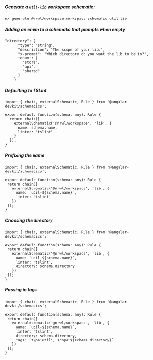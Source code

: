 ##### Generate a `util-lib` workspace schematic:

```shell script
nx generate @nrwl/workspace:workspace-schematic util-lib
```

##### Adding an enum to a schematic that prompts when empty

```
"directory": {
      "type": "string",
      "description": "The scope of your lib.",
      "x-prompt": "Which directory do you want the lib to be in?",
      "enum": [
        "store",
        "api",
        "shared"
      ]
    }
```

##### Defaulting to TSLint


```
import { chain, externalSchematic, Rule } from '@angular-devkit/schematics';

export default function(schema: any): Rule {
  return chain([
    externalSchematic('@nrwl/workspace', 'lib', {
      name: schema.name,
      linter: 'tslint'
    })
  ]);
}
```

##### Prefixing the name

 ```
import { chain, externalSchematic, Rule } from '@angular-devkit/schematics';

export default function(schema: any): Rule {
  return chain([
    externalSchematic('@nrwl/workspace', 'lib', {
      name: `util-${schema.name}`,
      linter: 'tslint'
    })
  ]);
}
```

##### Choosing the directory

 ```
import { chain, externalSchematic, Rule } from '@angular-devkit/schematics';

export default function(schema: any): Rule {
  return chain([
    externalSchematic('@nrwl/workspace', 'lib', {
      name: `util-${schema.name}`,
      linter: 'tslint',
      directory: schema.directory
    })
  ]);
}
```

##### Passing in tags

 ```
import { chain, externalSchematic, Rule } from '@angular-devkit/schematics';

export default function(schema: any): Rule {
  return chain([
    externalSchematic('@nrwl/workspace', 'lib', {
      name: `util-${schema.name}`,
      linter: 'tslint',
      directory: schema.directory,
      tags: `type:util', scope:${schema.directory}`
    })
  ]);
}
```
